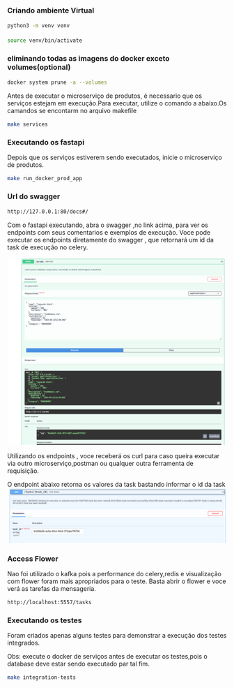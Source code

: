 
### Criando ambiente Virtual

```bash
python3 -m venv venv

source venv/bin/activate
```

### eliminando todas as imagens do docker exceto volumes(optional) 

``` bash
docker system prune -a --volumes
```

Antes de executar o microserviço de produtos, é necessario que os serviços estejam em execução.Para executar, utilize o comando a abaixo.Os camandos se encontarm no arquivo makefile

``` bash
make services
```

### Executando os fastapi

Depois que os serviços estiverem sendo executados, inicie o microserviço de produtos.

``` bash
make run_docker_prod_app
```

### Url do swagger

``` bash
http://127.0.0.1:80/docs#/

```

Com o fastapi executando, abra o swagger ,no link acima, para ver os endpoints com seus comentarios e exemplos de execução.
 Voce pode executar os endpoints diretamente do swagger , que retornará um id da task de execução no celery.

<img title="a title" alt="Alt text" src="img/Captura de tela de 2024-06-19 10-43-29.png">
 
 
 Utilizando os endpoints , voce receberá os curl para caso queira executar via outro microserviço,postman ou qualquer outra ferramenta de requisição.

 O endpoint abaixo retorna os valores da task bastando informar o id da task
<img title="a title" alt="Alt text" src="img/Captura de tela de 2024-06-19 10-35-26.png">



### Access Flower

Nao foi utilizado o kafka pois a performance do celery,redis e visualização com flower foram mais apropriados para o teste. Basta abrir o flower e voce verá as tarefas da mensageria. 
``` bash
http://localhost:5557/tasks
```

### Executando os testes

Foram criados apenas alguns testes para demonstrar a execução dos testes integrados.

Obs: execute o docker de serviços antes de executar os testes,pois o database deve estar sendo executado par tal fim.

``` bash
make integration-tests
